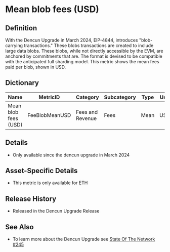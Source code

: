 # Mean blob fees (USD)

## Definition

With the Dencun Upgrade in March 2024, EIP-4844, introduces "blob-carrying transactions." These blobs transactions are created to include large data blobs. These blobs, while not directly accessible by the EVM, are anchored by commitments that are. The format is devised to be compatible with the anticipated full sharding model.  This metric shows the mean fees paid per blob, shown in USD.

## Dictionary

| Name                 | MetricID       | Category         | Subcategory | Type | Unit | Interval               |
| -------------------- | -------------- | ---------------- | ----------- | ---- | ---- | ---------------------- |
| Mean blob fees (USD) | FeeBlobMeanUSD | Fees and Revenue | Fees        | Mean | USD  | 1 day, 1 block, 1 hour |

## Details

* Only available since the dencun upgrade in March 2024

## Asset-Specific Details

* This metric is only available for ETH

## Release History

* Released in the Dencun Upgrade Release

## See Also

* To learn more about the Dencun Upgrade see [State Of The Network #245](https://coinmetrics.substack.com/p/state-of-the-network-issue-245)

